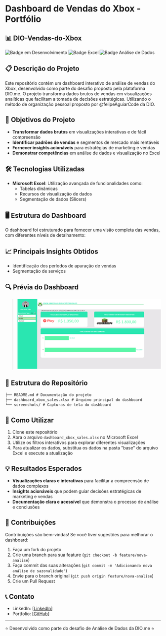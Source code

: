 # Dashboard de Vendas do Xbox - Portfólio

## 📊 DIO-Vendas-do-Xbox

![Badge em Desenvolvimento](https://img.shields.io/badge/Status-Concluido-sucess)
![Badge Excel](https://img.shields.io/badge/Ferramenta-Excel-217346)
![Badge Análise de Dados](https://img.shields.io/badge/Área-Análise_de_Dados-blue)

## 📋 Descrição do Projeto

Este repositório contém um dashboard interativo de análise de vendas do Xbox, desenvolvido como parte do desafio proposto pela plataforma DIO.me. O projeto transforma dados brutos de vendas em visualizações analíticas que facilitam a tomada de decisões estratégicas.
Utilizando o método de organização pessoal proposto por @felipeAguiarCode da DIO.

## 🎯 Objetivos do Projeto

- **Transformar dados brutos** em visualizações interativas e de fácil compreensão
- **Identificar padrões de vendas** e segmentos de mercado mais rentáveis
- **Fornecer insights acionáveis** para estratégias de marketing e vendas
- **Demonstrar competências** em análise de dados e visualização no Excel

## 🛠️ Tecnologias Utilizadas

- **Microsoft Excel**: Utilização avançada de funcionalidades como:
  - Tabelas dinâmicas
  - Recursos de visualização de dados
  - Segmentação de dados (Slicers)

## 🖥️ Estrutura do Dashboard

O dashboard foi estruturado para fornecer uma visão completa das vendas, com diferentes níveis de detalhamento:


## 📈 Principais Insights Obtidos

- Identificação dos períodos de apuração de vendas
- Segmentação de serviços

## 🔍 Prévia do Dashboard

> ![ScreenShot](screenshots/SS03.png)

## 📁 Estrutura do Repositório
```
├── README.md # Documentação do projeto 
├── dashboard_xbox_sales.xlsx # Arquivo principal do dashboard 
└── screenshots/ # Capturas de tela do dashboard
```

## 🚀 Como Utilizar

1. Clone este repositório
2. Abra o arquivo `dashboard_xbox_sales.xlsx` no Microsoft Excel
3. Utilize os filtros interativos para explorar diferentes visualizações
4. Para atualizar os dados, substitua os dados na pasta "base" do arquivo Excel e execute a atualização

## 💡 Resultados Esperados

- **Visualizações claras e interativas** para facilitar a compreensão de dados complexos
- **Insights acionáveis** que podem guiar decisões estratégicas de marketing e vendas
- **Documentação clara e acessível** que demonstra o processo de análise e conclusões

## 🤝 Contribuições

Contribuições são bem-vindas! Se você tiver sugestões para melhorar o dashboard:

1. Faça um fork do projeto
2. Crie uma branch para sua feature (`git checkout -b feature/nova-analise`)
3. Faça commit das suas alterações (`git commit -m 'Adicionando nova análise de sazonalidade'`)
4. Envie para o branch original (`git push origin feature/nova-analise`)
5. Crie um Pull Request

## 📞 Contato

- LinkedIn: [[LinkedIn](https://www.linkedin.com/in/lairs/)]
- Portfolio: [[GitHub](https://github.com/lair/)]

---

⭐️ Desenvolvido como parte do desafio de Análise de Dados da DIO.me ⭐️
